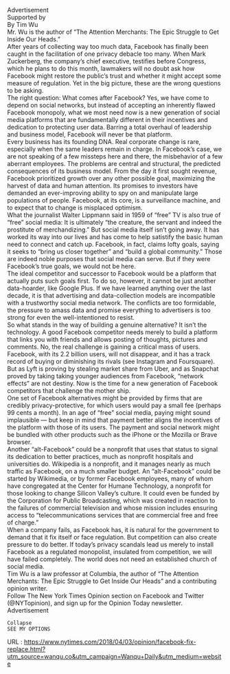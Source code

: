   Advertisement  
    Supported by  
    By Tim Wu  
    Mr. Wu is the author of “The Attention Merchants: The Epic Struggle to Get Inside Our Heads.”  
    After years of collecting way too much data, Facebook has finally been caught in the facilitation of one privacy debacle too many. When Mark Zuckerberg, the company’s chief executive, testifies before Congress, which he plans to do this month, lawmakers will no doubt ask how Facebook might restore the public’s trust and whether it might accept some measure of regulation. Yet in the big picture, these are the wrong questions to be asking.  
    The right question: What comes after Facebook? Yes, we have come to depend on social networks, but instead of accepting an inherently flawed Facebook monopoly, what we most need now is a new generation of social media platforms that are fundamentally different in their incentives and dedication to protecting user data. Barring a total overhaul of leadership and business model, Facebook will never be that platform.  
    Every business has its founding DNA. Real corporate change is rare, especially when the same leaders remain in charge. In Facebook’s case, we are not speaking of a few missteps here and there, the misbehavior of a few aberrant employees. The problems are central and structural, the predicted consequences of its business model. From the day it first sought revenue, Facebook prioritized growth over any other possible goal, maximizing the harvest of data and human attention. Its promises to investors have demanded an ever-improving ability to spy on and manipulate large populations of people. Facebook, at its core, is a surveillance machine, and to expect that to change is misplaced optimism.  
    What the journalist Walter Lippmann said in 1959 of “free” TV is also true of “free” social media: It is ultimately “the creature, the servant and indeed the prostitute of merchandizing.” But social media itself isn’t going away. It has worked its way into our lives and has come to help satistify the basic human need to connect and catch up. Facebook, in fact, claims lofty goals, saying it seeks to “bring us closer together” and “build a global community.” Those are indeed noble purposes that social media can serve. But if they were Facebook’s true goals, we would not be here.  
    The ideal competitor and successor to Facebook would be a platform that actually puts such goals first. To do so, however, it cannot be just another data-hoarder, like Google Plus. If we have learned anything over the last decade, it is that advertising and data-collection models are incompatible with a trustworthy social media network. The conflicts are too formidable, the pressure to amass data and promise everything to advertisers is too strong for even the well-intentioned to resist.  
    So what stands in the way of building a genuine alternative? It isn’t the technology. A good Facebook competitor needs merely to build a platform that links you with friends and allows posting of thoughts, pictures and comments. No, the real challenge is gaining a critical mass of users. Facebook, with its 2.2 billion users, will not disappear, and it has a track record of buying or diminishing its rivals (see Instagram and Foursquare). But as Lyft is proving by stealing market share from Uber, and as Snapchat proved by taking taking younger audiences from Facebook, “network effects” are not destiny. Now is the time for a new generation of Facebook competitors that challenge the mother ship.  
    One set of Facebook alternatives might be provided by firms that are credibly privacy-protective, for which users would pay a small fee (perhaps 99 cents a month). In an age of “free” social media, paying might sound implausible — but keep in mind that payment better aligns the incentives of the platform with those of its users. The payment and social network might be bundled with other products such as the iPhone or the Mozilla or Brave browser.  
    Another “alt-Facebook” could be a nonprofit that uses that status to signal its dedication to better practices, much as nonprofit hospitals and universities do. Wikipedia is a nonprofit, and it manages nearly as much traffic as Facebook, on a much smaller budget. An “alt-Facebook” could be started by Wikimedia, or by former Facebook employees, many of whom have congregated at the Center for Humane Technology, a nonprofit for those looking to change Silicon Valley’s culture. It could even be funded by the Corporation for Public Broadcasting, which was created in reaction to the failures of commercial television and whose mission includes ensuring access to “telecommunications services that are commercial free and free of charge.”  
    When a company fails, as Facebook has, it is natural for the government to demand that it fix itself or face regulation. But competition can also create pressure to do better. If today’s privacy scandals lead us merely to install Facebook as a regulated monopolist, insulated from competition, we will have failed completely. The world does not need an established church of social media.  
    Tim Wu is a law professor at Columbia, the author of “The Attention Merchants: The Epic Struggle to Get Inside Our Heads” and a contributing opinion writer.  
    Follow The New York Times Opinion section on Facebook and Twitter (@NYTopinion), and sign up for the Opinion Today newsletter.   
    Advertisement  
      
      
      
    Collapse  
    SEE MY OPTIONS  
    
  URL : https://www.nytimes.com/2018/04/03/opinion/facebook-fix-replace.html?utm_source=wanqu.co&utm_campaign=Wanqu+Daily&utm_medium=website